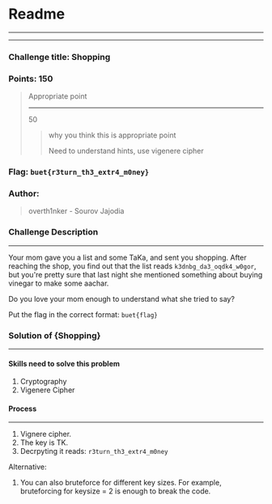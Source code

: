 # Readme

---

---

### Challenge title: Shopping

### 

### Points: 150

> Appropriate point
> 
> ---
> 
> 50
> 
> > why you think this is appropriate point
> > 
> > Need to understand hints, use vigenere cipher

### 

### Flag: `buet{r3turn_th3_extr4_m0ney}`

### Author:

> overth1nker - Sourov Jajodia

### Challenge Description

---

Your mom gave you a list and some TaKa, and sent you shopping. After reaching the shop, you find out that the list reads `k3dnbg_da3_oqdk4_w0gor`, but you're pretty sure that last night she mentioned something about buying vinegar to make some aachar. 

Do you love your mom enough to understand what she tried to say?

Put the flag in the correct format: `buet{flag}`

### Solution of {Shopping}

---

#### Skills need to solve this problem

1. Cryptography
2. Vigenere Cipher

#### Process

---

1. Vignere cipher.
2. The key is TK.
3. Decrpyting it reads: `r3turn_th3_extr4_m0ney`

Alternative:

1. You can also bruteforce for different key sizes. For example, bruteforcing for keysize = 2 is enough to break the code.